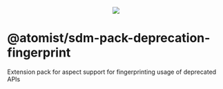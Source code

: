 <p align="center">
  <img src="https://images.atomist.com/sdm/SDM-Logo-Dark.png">
</p>

# @atomist/sdm-pack-deprecation-fingerprint

Extension pack for aspect support for fingerprinting usage of deprecated APIs
